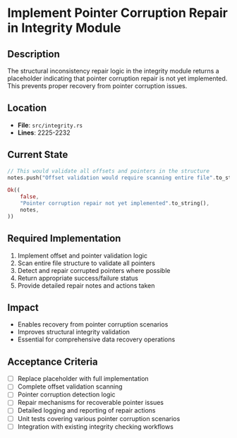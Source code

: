 # Implement Pointer Corruption Repair in Integrity Module

## Description
The structural inconsistency repair logic in the integrity module returns a placeholder indicating that pointer corruption repair is not yet implemented. This prevents proper recovery from pointer corruption issues.

## Location
- **File**: `src/integrity.rs`
- **Lines**: 2225-2232

## Current State
```rust
// This would validate all offsets and pointers in the structure
notes.push("Offset validation would require scanning entire file".to_string());

Ok((
    false,
    "Pointer corruption repair not yet implemented".to_string(),
    notes,
))
```

## Required Implementation
1. Implement offset and pointer validation logic
2. Scan entire file structure to validate all pointers
3. Detect and repair corrupted pointers where possible
4. Return appropriate success/failure status
5. Provide detailed repair notes and actions taken

## Impact
- Enables recovery from pointer corruption scenarios
- Improves structural integrity validation
- Essential for comprehensive data recovery operations

## Acceptance Criteria
- [ ] Replace placeholder with full implementation
- [ ] Complete offset validation scanning
- [ ] Pointer corruption detection logic
- [ ] Repair mechanisms for recoverable pointer issues
- [ ] Detailed logging and reporting of repair actions
- [ ] Unit tests covering various pointer corruption scenarios
- [ ] Integration with existing integrity checking workflows